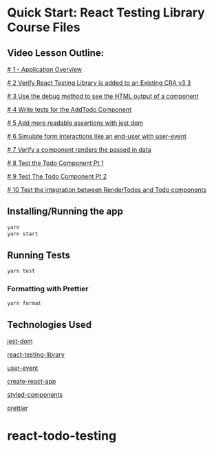 # Quick Start: React Testing Library Course Files

## Video Lesson Outline:

[# 1 - Application Overview](https://youtu.be/-rhKK4Pw8nw)

[# 2 Verify React Testing Library is added to an Existing CRA v3 3](https://youtu.be/Sx4tRl7JKLM)

[# 3 Use the debug method to see the HTML output of a component](https://youtu.be/DQ4dBjOUZcM)

[# 4 Write tests for the AddTodo Component](https://youtu.be/q4fkZ56nqyI)

[# 5 Add more readable assertions with jest dom](https://youtu.be/jBbBCQ_nj5w)

[# 6 Simulate form interactions like an end-user with user-event](https://youtu.be/mczrClg9_vM)

[# 7 Verify a component renders the passed in data](https://youtu.be/fbD0Hnel7vk)

[# 8 Test the Todo Component Pt 1](https://youtu.be/UzK5JKUzcs0)

[# 9 Test The Todo Component Pt 2](https://youtu.be/DhHqep8TYVk)

[# 10 Test the integration between RenderTodos and Todo components](https://youtu.be/qD4PM4P1e8k)

## Installing/Running the app

```bash
yarn
yarn start
```

## Running Tests

```bash
yarn test
```

### Formatting with Prettier

```bash
yarn format
```

## Technologies Used

[jest-dom](https://testing-library.com/docs/ecosystem-jest-dom)

[react-testing-library](https://testing-library.com/docs/react-testing-library/intro)

[user-event](https://testing-library.com/docs/ecosystem-user-event)

[create-react-app](https://create-react-app.dev/docs/getting-started)

[styled-components](https://styled-components.com/docs/basics)

[prettier](https://prettier.io/docs/en/install.html)
# react-todo-testing
